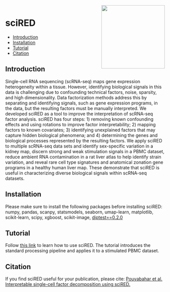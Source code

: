 
<img src="https://github.com/delipouya/sciRED/blob/main/inst/sciRED_logo_wave.png" align="right" height="200">

# sciRED

- [Introduction](#introduction)
- [Installation](#installation)
- [Tutorial](#tutorial)
- [Citation](#citation)

## Introduction

Single-cell RNA sequencing (scRNA-seq) maps gene expression heterogeneity within a tissue. However, identifying biological signals in this data is challenging due to confounding technical factors, noise, sparsity, and high dimensionality. Data factorization methods address this by separating and identifying signals, such as gene expression programs, in the data, but the resulting factors must be manually interpreted. We developed sciRED as a tool to improve the interpretation of scRNA-seq factor analysis. sciRED has four steps: 1) removing known confounding effects and using rotations to improve factor interpretability; 2) mapping factors to known covariates; 3) identifying unexplained factors that may capture hidden biological phenomena; and 4) determining the genes and biological processes represented by the resulting factors. We apply sciRED to multiple scRNA-seq data sets and identify sex-specific variation in a kidney map, discern strong and weak stimulation signals in a PBMC dataset, reduce ambient RNA contamination in a rat liver atlas to help identify strain variation, and reveal rare cell type signatures and anatomical zonation gene programs in a healthy human liver map. These demonstrate that sciRED is useful in characterizing diverse biological signals within scRNA-seq datasets.


## Installation
Please make sure to install the following packages before installing sciRED:
numpy, pandas, scanpy, statsmodels, seaborn, umap-learn, matplotlib, scikit-learn, scipy, xgboost, scikit-image, [diptest==0.2.0](https://pypi.org/project/diptest/0.2.0/)


## Tutorial

Follow [this link](https://github.com/delipouya/sciRED/blob/main/tutorial_stimulatedPBMC.ipynb) to
learn how to use sciRED. The tutorial introduces the standard processing
pipeline and applies it to a stimulated PBMC dataset.

## Citation

If you find sciRED useful for your publication, please cite:
[Pouyabahar et al. Interpretable single-cell factor decomposition using sciRED.](url)